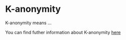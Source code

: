 # K-anonymity

K-anonymity means ...

You can find futher information about K-anonymity [here](../T3.5/.md)
